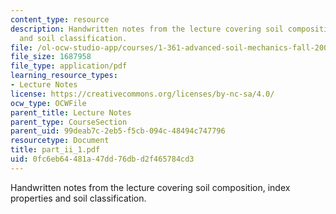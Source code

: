 ```yaml
---
content_type: resource
description: Handwritten notes from the lecture covering soil composition, index properties
  and soil classification.
file: /ol-ocw-studio-app/courses/1-361-advanced-soil-mechanics-fall-2004/0fc6eb64481a47dd76dbd2f465784cd3_part_ii_1.pdf
file_size: 1687958
file_type: application/pdf
learning_resource_types:
- Lecture Notes
license: https://creativecommons.org/licenses/by-nc-sa/4.0/
ocw_type: OCWFile
parent_title: Lecture Notes
parent_type: CourseSection
parent_uid: 99deab7c-2eb5-f5cb-094c-48494c747796
resourcetype: Document
title: part_ii_1.pdf
uid: 0fc6eb64-481a-47dd-76db-d2f465784cd3
---
```

Handwritten notes from the lecture covering soil composition, index properties and soil classification.